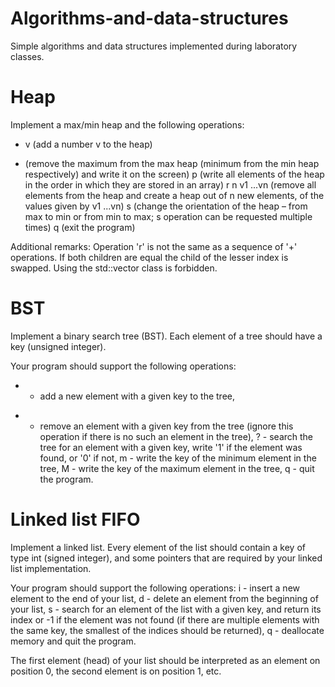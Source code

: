 # Algorithms-and-data-structures
Simple algorithms and data structures implemented during laboratory classes.

# Heap
Implement a max/min heap and the following operations:
+ v (add a number v to the heap)
- (remove the maximum from the max heap (minimum from the min heap respectively) and write it on the screen)
p (write all elements of the heap in the order in which they are stored in an array)
r n v1 ...vn (remove all elements from the heap and create a heap out of n new elements, of the values given by v1 ...vn)
s (change the orientation of the heap – from max to min or from min to max; s operation can be requested multiple times)
q (exit the program)

Additional remarks:
Operation 'r' is not the same as a sequence of '+' operations.
If both children are equal the child of the lesser index is swapped.
Using the std::vector class is forbidden.

# BST
Implement a binary search tree (BST). Each element of a tree should have a key (unsigned integer).

Your program should support the following operations:
+ - add a new element with a given key to the tree,
- - remove an element with a given key from the tree (ignore this operation if there is no such an element in the tree),
? - search the tree for an element with a given key, write '1' if the element was found, or '0' if not,
m - write the key of the minimum element in the tree,
M - write the key of the maximum element in the tree,
q - quit the program.

# Linked list FIFO
Implement a linked list. Every element of the list should contain a key of type int (signed integer), and some pointers that are required by your linked list implementation.

Your program should support the following operations:
i - insert a new element to the end of your list,
d - delete an element from the beginning of your list,
s - search for an element of the list with a given key, and return its index or -1 if the element was not found (if there are multiple elements with the same key, the smallest of the indices should be returned),
q - deallocate memory and quit the program.

The first element (head) of your list should be interpreted as an element on position 0, the second element is on position 1, etc.
